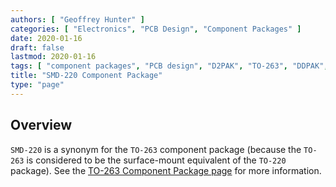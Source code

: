 ```yaml
---
authors: [ "Geoffrey Hunter" ]
categories: [ "Electronics", "PCB Design", "Component Packages" ]
date: 2020-01-16
draft: false
lastmod: 2020-01-16
tags: [ "component packages", "PCB design", "D2PAK", "TO-263", "DDPAK", "TO-263AB", "TO-279", "SMD-220", "TO-220" ]
title: "SMD-220 Component Package"
type: "page"
---
```


## Overview

`SMD-220` is a synonym for the `TO-263` component package (because the `TO-263` is considered to be the surface-mount equivalent of the `TO-220` package). See the [TO-263 Component Package page](../to-263-component-package) for more information.
